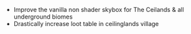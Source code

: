- Improve the vanilla non shader skybox for The Ceilands & all underground biomes
- Drastically increase loot table in ceilinglands village